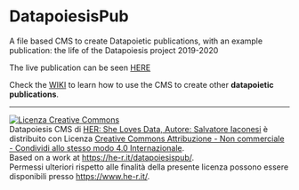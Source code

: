 # DatapoiesisPub
A file based CMS to create Datapoietic publications, with an example publication: the life of the Datapoiesis project 2019-2020


The live publication can be seen [HERE](https://he-r.it/datapoiesispub/) 

Check the [WIKI](https://github.com/xdxdVSxdxd/DatapoiesisPub/wiki) to learn how to use the CMS to create other **datapoietic publications**.


---


<a rel="license" href="http://creativecommons.org/licenses/by-nc-sa/4.0/"><img alt="Licenza Creative Commons" style="border-width:0" src="https://i.creativecommons.org/l/by-nc-sa/4.0/88x31.png" /></a><br /><span xmlns:dct="http://purl.org/dc/terms/" href="http://purl.org/dc/dcmitype/InteractiveResource" property="dct:title" rel="dct:type">Datapoiesis CMS</span> di <a xmlns:cc="http://creativecommons.org/ns#" href="https://github.com/xdxdVSxdxd/DatapoiesisPub" property="cc:attributionName" rel="cc:attributionURL">HER: She Loves Data, Autore: Salvatore Iaconesi</a> è distribuito con Licenza <a rel="license" href="http://creativecommons.org/licenses/by-nc-sa/4.0/">Creative Commons Attribuzione - Non commerciale - Condividi allo stesso modo 4.0 Internazionale</a>.<br />Based on a work at <a xmlns:dct="http://purl.org/dc/terms/" href="https://he-r.it/datapoiesispub/" rel="dct:source">https://he-r.it/datapoiesispub/</a>.<br />Permessi ulteriori rispetto alle finalità della presente licenza possono essere disponibili presso <a xmlns:cc="http://creativecommons.org/ns#" href="https://www.he-r.it/" rel="cc:morePermissions">https://www.he-r.it/</a>.
